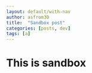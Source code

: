 ```yaml
---
layout: default/with-nav
author: asfrom30
title:  "Sandbox post"
categories: [posts, dev]
tags: [a]
---
```


# This is sandbox




